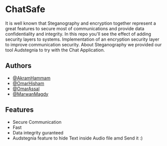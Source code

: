 # ChatSafe
It is well known that Steganography and encryption together represent a great features to secure most of communications and provide data confidentiality and integrity. In this repo you'll see the effect of adding security layers to systems.
Implementation of an encryption security layer to improve communication security. About Steganography we provided our tool Audstegnia to try with the Chat Application.


## Authors

- [@AkramHammam](https://www.github.com/akramhammam5)
- [@OmarHisham](https://www.github.com/omarhishamxx)
- [@OmarAssal](https://github.com/omarhishamaliassal)
- [@MarwanMagdy](https://github.com/Marwan1241)


## Features

- Secure Communication 
- Fast
- Data integrity guranteed
- Audstegnia feature to hide Text inside Audio file amd Send it :)










